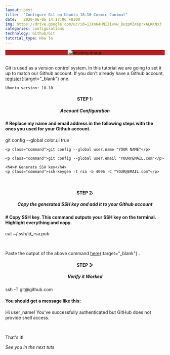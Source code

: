 ```yaml
---
layout: post
title:  "Configure Git on Ubuntu 18.10 Cosmic Canimal"
date:   2020-06-06 14:17:06 +0300
img: https://drive.google.com/uc?id=1JXnK4HNIJivvw_BuzpMZXKprxALKKNx3
categories: configurations
technology: Github/Git
tutorial_type: How To
---
```


<div align="center" style="background-color:#B22222"> 
<img srcset="
  https://drive.google.com/uc?id=1JXnK4HNIJivvw_BuzpMZXKprxALKKNx3 3x,
  https://drive.google.com/uc?id=1JXnK4HNIJivvw_BuzpMZXKprxALKKNx3 6x
" alt="missing image">
</div>
<br>

Git is used as a version control system. In this tutorial we are going to set it up to match our Github account. If you don't already have a Github account, [register](https://github.com/){:target="_blank"} one.


`Ubuntu version: 18.10`

<h4 align="center" >STEP 1: <h5 align="center" >Account Configuration</h5></h4>

<div class="window">
  <div class="terminal">
    <h4># Replace my name and email address in the following steps with the ones you used for your Github account.</h4>
    <p class="command">git config --global color.ui true</p>

    <p class="command">git config --global user.name "YOUR NAME"</p>

    <p class="command">git config --global user.email "YOUR@EMAIL.com"</p>

    <h4># Generate SSH key</h4>
    <p class="command">ssh-keygen -t rsa -b 4096 -C "YOUR@EMAIL.com"</p>
  </div>
</div>
<br>

<h4 align="center" >STEP 2: <h5 align="center" >Copy the generated SSH key and add it to your Github account</h5></h4>

<div class="window">
  <div class="terminal">
    <h4># Copy SSH key. This command outputs your SSH key on the terminal. Highlight everything and copy.</h4>
    <p class="command">cat ~/.ssh/id_rsa.pub</p>
  </div>
</div>
<br>

Paste the output of the above command [here](https://github.com/settings/ssh){:target="_blank"} . 

<h4 align="center" >STEP 3: <h5 align="center" >Verify it Worked</h5></h4>

<div class="window">
  <div class="terminal">
    <p class="command">ssh -T git@github.com</p>

<h4>You should get a message like this:</h4>
<p class="log">
      <span>
        Hi user_name! You've successfully authenticated but GitHub does not provide shell access.
      </span>
    </p>
  </div>
</div>
<br>


That's it!

*See you in the next tuts*


